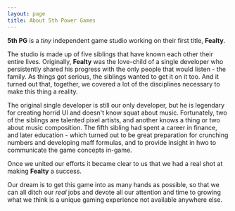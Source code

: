 ```yaml
---
layout: page
title: About 5th Power Games
---
```


**5th PG** is a _tiny_ independent game studio working on their first title, **Fealty**. 

The studio is made up of five siblings that have known each other their entire lives. Originally, **Fealty** was the love-child of a single developer who persistently shared his progress with the only people that would listen - the family. As things got serious, the siblings wanted to get it on it too. And it turned out that, together, we covered a lot of the disciplines necessary to make this thing a reality. 

The original single developer is still our only developer, but he is legendary for creating horrid UI and doesn't know squat about music. Fortunately, two of the siblings are talented pixel artists, and another knows a thing or two about music composition. The fifth sibling had spent a career in finance, and later education - which turned out to be great preparation for crunching numbers and developing maff formulas, and to provide insight in hwo to communicate the game concepts in-game.

Once we united our efforts it became clear to us that we had a real shot at making **Fealty** a success. 

Our dream is to get this game into as many hands as possible, so that we can all ditch our _real_ jobs and devote all our attention and time to growing what we think is a unique gaming experience not available anywhere else.    